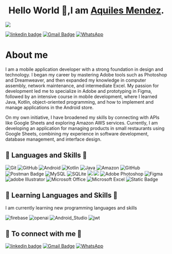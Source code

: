 <div align="center">
<h1 align="center">Hello World 👋,I am <a href="https://">Aquiles Mendez</a>.</h1>
</div>
 <img src="https://i.imgur.com/2k4TaRV.png">
 
  [![linkedin badge](https://img.shields.io/badge/aquilesmendez-30302f?style=flat&logo=linkedin)](https://www.linkedin.com/in/aquilesmendez)
[![Gmail Badge](https://img.shields.io/badge/aquilesmendez@gmail.com-30302f?style=flat&logo=Gmail&logoColor=red)](mailto:aquilesmendez@gmail.com)
[![WhatsApp](https://img.shields.io/badge/WhatsApp-30302f?style=flat&logo=WhatsApp)](https://wa.me/56956368881)


<div align="left">
<h1 align="left">About me</h1>
</div>
I am a mobile application developer with a strong foundation in design and technology. I began my career by mastering Adobe tools such as Photoshop and Dreamweaver, and then expanded my knowledge in computer assembly, network maintenance, and intermediate Excel. My passion for development led me to specialize in Adobe and prototyping in Figma, followed by an intensive course in mobile development, where I learned Java, Kotlin, object-oriented programming, and how to implement and manage applications in the Android store.

On my own initiative, I have broadened my skills by connecting with APIs like Google Sheets and exploring Amazon AWS services. Currently, I am developing an application for managing products in small restaurants using Google Sheets, combining my experience in software development, database management, and interface design.

 ## 🔧 Languages and Skills 🔧

 ![Git](https://img.shields.io/badge/git-%23F05033.svg?style=for-the-badge&logo=git&logoColor=white)
 ![GitHub](https://img.shields.io/badge/GitHub-%23F05033.svg?style=for-the-badge&logo=github&logoColor=white)
  ![Android](https://img.shields.io/badge/Android-44A833.svg?style=for-the-badge&logo=android&logoColor=white)
  ![Kotlin](https://img.shields.io/badge/Kotlin-412991.svg?style=for-the-badge&logo=Kotlin&logoColor=white)
  ![Java](https://img.shields.io/badge/Java-D83B01.svg?style=for-the-badge&logo=Java&logoColor=white)
  ![Amazon](https://img.shields.io/badge/Amazon_AWS-232F3E.svg?style=for-the-badge&logo=amazon-aws&logoColor=white)
   ![GitHub](https://img.shields.io/badge/GitHub-181717.svg?style=for-the-badge&logo=GitHub&logoColor=white)
   ![Postman Badge](https://img.shields.io/badge/Postman-FF6C37.svg?style=for-the-badge&logo=postman&logoColor=white)
   ![MySQL](https://img.shields.io/badge/MySQL-%2300f.svg?style=for-the-badge&logo=openai&logoColor=white)
  ![SQLite](https://img.shields.io/badge/SQLite-%2307405e.svg?style=for-the-badge&logo=SQLite&logoColor=white)
 <img src="https://img.shields.io/badge/Android_Studio-3DDC84?style=for-the-badge&logo=android-studio&logoColor=white">
<img src="https://img.shields.io/badge/Visual_Studio_Code-0078D4?style=for-the-badge&logo=visual%20studio%20code&logoColor=white">
![Adobe Photoshop](https://img.shields.io/badge/adobe%20photoshop-001E36.svg?style=for-the-badge&logo=adobe%20photoshop&logoColor="alt="photoshop")
![Figma](https://img.shields.io/badge/figma-%23F05033.svg?style=for-the-badge&logo=figma&logoColor=white)
![adobe Illustrator](https://img.shields.io/badge/-Illustrator-ff9a00.svg?style=for-the-badge&logo=adobe-illustrator&logoColor=white)
![Microsoft Office](https://img.shields.io/badge/Microsoft_Office-D83B01?style=for-the-badge&logo=microsoft-office&logoColor=white)
 ![Microsoft Excel](https://img.shields.io/badge/Microsoft_Excel-217346?style=for-the-badge&logo=microsoft-excel&logoColor=white)
 ![Static Badge](https://img.shields.io/badge/react-8A2BE2)


 ## 🔧 Learning Languages and Skills 🔧
 I am currently learning new programming languages and skills

 ![firebase](https://img.shields.io/badge/firebase-FFCA28.svg?style=for-the-badge&logo=firebase&logoColor=white)
 ![openai](https://img.shields.io/badge/open_ai_api-412991.svg?style=for-the-badge&logo=openai&logoColor=white)
 ![Android_Studio](https://img.shields.io/badge/Jetpack_Compose-3DDC84.svg?style=for-the-badge&logo=android-studio&logoColor=white)
 ![jwt](https://img.shields.io/badge/JWT-000000?style=for-the-badge&logo=JSON%20web%20tokens&logoColor=white)


 ## 🔧 To connect with me 🔧

 [![linkedin badge](https://img.shields.io/badge/aquilesmendez-30302f?style=flat&logo=linkedin)](https://www.linkedin.com/in/aquilesmendez)
[![Gmail Badge](https://img.shields.io/badge/aquilesmendez@gmail.com-30302f?style=flat&logo=Gmail&logoColor=red)](mailto:aquilesmendez@gmail.com)
[![WhatsApp](https://img.shields.io/badge/WhatsApp-30302f?style=flat&logo=WhatsApp)](https://wa.me/56956368881)




